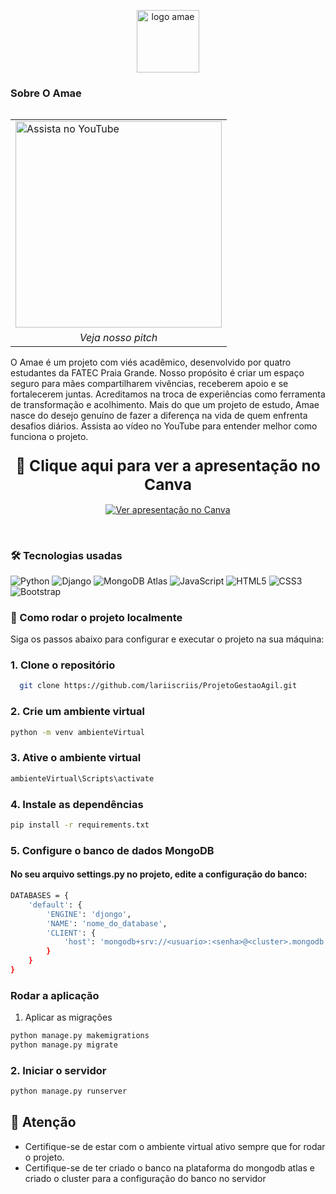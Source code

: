 <p align="center">
  <img src="https://github.com/user-attachments/assets/eb3dd772-f2a7-43fe-b924-6f078ad1c20d" alt="logo amae" height="100" />
</p>

### Sobre O Amae


<table align="right">
  <tr>
    <td>
      <a href="https://youtu.be/MLz5p7NhT1c" target="_blank">
        <img src="https://github.com/user-attachments/assets/812686ca-e906-4ea6-803c-84229b7c9da4" alt="Assista no YouTube" width="330" />
      </a>
    </td>
  </tr>
  <tr>
    <td align="center">
      <em>Veja nosso pitch </em>
    </td>
  </tr>
</table>

<p align="left"  height="200" >
  O Amae é um projeto com viés acadêmico, desenvolvido por quatro estudantes da FATEC Praia Grande. 
  Nosso propósito é criar um espaço seguro para mães compartilharem vivências, receberem apoio e se fortalecerem juntas. 
  Acreditamos na troca de experiências como ferramenta de transformação e acolhimento. 
  Mais do que um projeto de estudo, Amae nasce do desejo genuíno de fazer a diferença na vida de quem enfrenta desafios diários.
  Assista ao vídeo no YouTube para entender melhor como funciona o projeto.
</p>



<h3 align="center">
  <a href="https://www.canva.com/design/DAGp1d5mwpY/zX_zcdXdGN3BPiKzMjafyg/view?utm_content=DAGp1d5mwpY&utm_campaign=designshare&utm_medium=link2&utm_source=uniquelinks&utlId=h2ed47d385b" target="_blank" style="text-decoration: none; font-size: 1.5em;">
    🚀 Clique aqui para ver a apresentação no Canva
  </a>
</h3>

<p align="center">
  <a href="https://www.canva.com/design/DAGp1d5mwpY/zX_zcdXdGN3BPiKzMjafyg/view?utm_content=DAGp1d5mwpY&utm_campaign=designshare&utm_medium=link2&utm_source=uniquelinks&utlId=h2ed47d385b" target="_blank">
    <img src="https://img.shields.io/badge/Ver%20Apresenta%C3%A7%C3%A3o%20no%20Canva-00C4CC?style=for-the-badge&logo=canva&logoColor=white" alt="Ver apresentação no Canva">
  </a>
</p>

<br>

### 🛠️ Tecnologias usadas

![Python](https://img.shields.io/badge/Python-3776AB?style=for-the-badge&logo=python&logoColor=white)
![Django](https://img.shields.io/badge/Django-092E20?style=for-the-badge&logo=django&logoColor=white)
![MongoDB Atlas](https://img.shields.io/badge/MongoDB%20Atlas-47A248?style=for-the-badge&logo=mongodb&logoColor=white)
![JavaScript](https://img.shields.io/badge/JavaScript-F7DF1E?style=for-the-badge&logo=javascript&logoColor=black)
![HTML5](https://img.shields.io/badge/HTML5-E34F26?style=for-the-badge&logo=html5&logoColor=white)
![CSS3](https://img.shields.io/badge/CSS3-1572B6?style=for-the-badge&logo=css3&logoColor=white)
![Bootstrap](https://img.shields.io/badge/Bootstrap-7952B3?style=for-the-badge&logo=bootstrap&logoColor=white)



### 🚀 Como rodar o projeto localmente
Siga os passos abaixo para configurar e executar o projeto na sua máquina:

### 1. Clone o repositório

```bash
  git clone https://github.com/lariiscriis/ProjetoGestaoAgil.git
```

### 2. Crie um ambiente virtual
```bash
python -m venv ambienteVirtual 
```

### 3. Ative o ambiente virtual
```bash
ambienteVirtual\Scripts\activate  
```


### 4. Instale as dependências
```bash
pip install -r requirements.txt
```


### 5. Configure o banco de dados MongoDB
#### No seu arquivo settings.py no projeto, edite a configuração do banco:

```bash
DATABASES = {
    'default': {
        'ENGINE': 'djongo',
        'NAME': 'nome_do_database',
        'CLIENT': {
            'host': 'mongodb+srv://<usuario>:<senha>@<cluster>.mongodb.net/<nome_do_banco>?retryWrites=true&w=majority',
        }
    }
}
```


### Rodar a aplicação
1. Aplicar as migrações
```bash
python manage.py makemigrations
python manage.py migrate
```

### 2. Iniciar o servidor

```bash
python manage.py runserver
```

## 📌 Atenção

* Certifique-se de estar com o ambiente virtual ativo sempre que for rodar o projeto.
* Certifique-se de ter criado o banco na plataforma do mongodb atlas e criado o cluster para a configuração do banco no servidor

